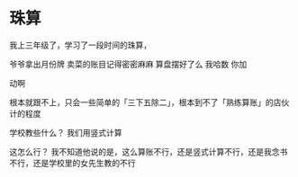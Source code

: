 # 珠算

我上三年级了，学习了一段时间的珠算，


爷爷拿出月份牌 卖菜的账目记得密密麻麻
算盘摆好了么
我哈数 你加

动啊

根本就跟不上，只会一些简单的「三下五除二」，根本到不了「熟练算账」的店伙计的程度



学校教些什么？
我们用竖式计算

这怎么行？
我不知道他说的是，这么算账不行，还是竖式计算不行，还是我念书不行，还是学校里的女先生教的不行


